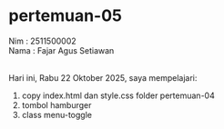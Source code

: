 # pertemuan-05

Nim : 2511500002 <br>
Nama : Fajar Agus Setiawan <br> <br>

Hari ini, Rabu 22 Oktober 2025, saya mempelajari:
<ol>
    <li>copy index.html dan style.css folder pertemuan-04</li>
    <li>tombol hamburger</li>
    <li>class menu-toggle</li>
</ol>